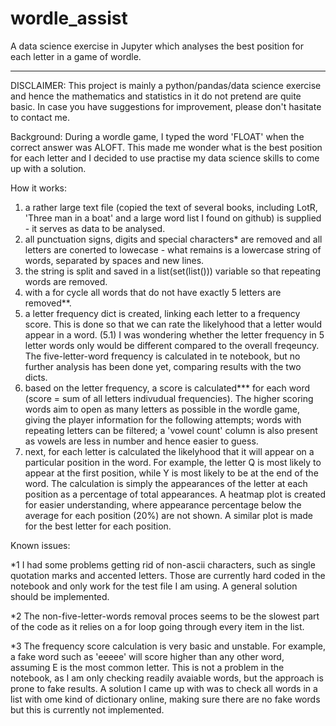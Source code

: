 # wordle_assist
A data science exercise in Jupyter which analyses the best position for each letter in a game of wordle.

***
DISCLAIMER:
This project is mainly a python/pandas/data science exercise and hence the mathematics and statistics in it do not pretend are quite basic. In case you have suggestions for improvement, please don't hasitate to contact me.

Background:
During a wordle game, I typed the word 'FLOAT' when the correct answer was ALOFT. This made me wonder what is the best position for each letter and I decided to use practise my data science skills to come up with a solution.

How it works:
  1. a rather large text file (copied the text of several books, including LotR, 'Three man in a boat' and a large word list I found on github) is supplied  - it serves as data to be analysed.
  2. all punctuation signs, digits and special characters* are removed and all letters are conerted to lowecase - what remains is a lowercase string of words, separated by spaces and new lines.
  3. the string is split and saved in a list(set(list())) variable so that repeating words are removed.
  4. with a for cycle all words that do not have exactly 5 letters are removed**.
  5. a letter frequency dict is created, linking each letter to a frequency score. This is done so that we can rate the likelyhood that a letter would appear in a word.
  (5.1) I was wondering whether the letter frequency in 5 letter words only would be different compared to the overall freqeuncy. The five-letter-word frequency is calculated in te notebook, but no further analysis has been done yet, comparing results with the two dicts.
  6. based on the letter frequency, a score is calculated*** for each word (score = sum of all letters indivudual frequencies). The higher scoring words aim to open as many letters as possible in the wordle game, giving the player information for the following attempts; words with repeating letters can be filtered; a 'vowel count' column is also present as vowels are less in number and hence easier to guess.
  7. next, for each letter is calculated the likelyhood that it will appear on a particular position in the word. For example, the letter Q is most likely to appear at the first position, while Y is most likely to be at the end of the word. The calculation is simply the appearances of the letter at each position as a percentage of total appearances. A heatmap plot is created for easier understanding, where appearance percentage below the average for each position (20%) are not shown. A similar plot is made for the best letter for each position.


Known issues:

  *1 I had some problems getting rid of non-ascii characters, such as single quotation marks and accented letters. Those are currently hard coded in the notebook and only work for the test file I am using. A general solution should be implemented.

  *2 The non-five-letter-words removal proces seems to be the slowest part of the code as it relies on a for loop going through every item in the list. 

  *3 The frequency score calculation is very basic and unstable. For example, a fake word such as 'eeeee' will score higher than any other word, assuming E is the most common letter. This is not a problem in the notebook, as I am only checking readily avaiable words, but the approach is prone to fake results. A solution I came up with was to check all words in a list with ome kind of dictionary online, making sure there are no fake words but this is currently not implemented.
